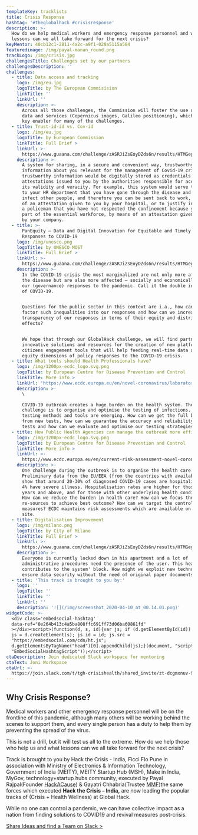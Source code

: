```yaml
---
templateKey: tracklists
title: Crisis Response
hashtag: '#theglobalhack #crisisresponse'
description: >-
  How do we help medical workers and emergency response personnel and what
  lessons can we all take forward for the next crisis?
keyMentor: 40cb12c1-2811-4a2c-a9f1-020a5115a584
featuredimage: /img/payal-manan_round.png
trackLogo: /img/crisis.jpg
challengesTitle: Challenges set by our partners
challengesDescription: ''
challenges:
  - title: Data access and tracking
    logo: /img/eu.jpg
    logoTitle: by The European Commisision
    linkTitle: ''
    linkUrl: ''
    description: >-
      Across all those challenges, the Commission will foster the use of space
      data and services (Copernicus images, Galileo positioning), which can be a
      key enabler for many of the challenges.
  - title: Trust-id-id vs. Cov-id
    logo: /img/eu.jpg
    logoTitle: by European Commission
    linkTitle: Full Brief >
    linkUrl: >-
      https://www.guaana.com/challenge/zASRJiZsEoyDZds6n/results/HTMGegZ9yjxiHaJoi/n6rEatJDiERYzPzku/main
    description: >-
      A system for sharing, in a secure and convenient way, trustworthy
      information about you relevant for the management of Covid-19 crisis. This
      trustworthy information would be digitally stored as credentials /
      attestations issued to you by the authorities responsible for accrediting
      its validity and veracity. For example, this system would serve to prove
      to your HR department that you have gone through the disease and cannot
      infect other people, and therefore you can be sent back to work, by means
      of an attestation given to you by your hospital, or to justify in front of
      a policeman that you have not respected the confinement because you are
      part of the essential workforce, by means of an attestation given to you
      by your company.
  - title: >-
      PanEquity – Data and Digital Innovation for Equitable and Timely Policy
      Responses to COVID-19
    logo: /img/unesco.png
    logoTitle: by UNESCO MOST
    linkTitle: Full Brief >
    linkUrl: >-
      https://www.guaana.com/challenge/zASRJiZsEoyDZds6n/results/HTMGegZ9yjxiHaJoi/XjvfnBemSfszpkde6/main
    description: >-
      In the COVID-19 crisis the most marginalized are not only more affected by
      the disease but are also more affected – socially and economically - by
      our (governance) responses to the pandemic. Call it the double injustice
      of COVID-19. 


      Questions for the public sector in this context are i.a., how can we
      factor such inequalities into our responses and how can we increase the
      transparency of our responses in terms of their equity and distributional
      effects?


      We hope that through our GlobalHack challenge, we will find partners,
      innovative solutions and resources for the creation of new platforms and
      citizens engagement tools that will help feeding real-time data about
      equity dimensions of policy responses to the COVID-19 crisis.
  - title: What tools should Health Professionals have?
    logo: /img/1200px-ecdc_logo.svg.png
    logoTitle: by European Centre for Disease Prevention and Control
    linkTitle: More info >
    linkUrl: 'https://www.ecdc.europa.eu/en/novel-coronavirus/laboratory-support'
    description: >-
      \

      COVID-19 outbreak creates a huge burden on the health system. The
      challenge is to organise and optimise the testing of infections. New
      testing methods and tools are emerging. How can we get the full benefits
      from new tests, how can we guarantee the accuracy and reliability of the
      tests and how can we evaluate and optimise our testing strategies?
  - title: How Public Health Agencies can manage the outbreak more efficiently?
    logo: /img/1200px-ecdc_logo.svg.png
    logoTitle: by European Centre for Disease Prevention and Control
    linkTitle: More info >
    linkUrl: >-
      https://www.ecdc.europa.eu/en/current-risk-assessment-novel-coronavirus-situation
    description: >-
      One challenge during the outbreak is to organise the health care.
      Preliminary data from the EU/EEA (from the countries with available data)
      show that around 20-30% of diagnosed COVID-19 cases are hospitalised and
      4% have severe illness. Hospitalisation rates are higher for those aged 60
      years and above, and for those with other underlying health conditions.
      How can we reduce the burden in health care? How can we focus the
      re-sources to achieve best outcome? How can we target the control
      measures? ECDC maintains risk assessments which are available on the web
      site.
  - title: Digitalisation Improvement
    logo: /img/milano.png
    logoTitle: by City of Milano
    linkTitle: Full Brief >
    linkUrl: >-
      https://www.guaana.com/challenge/zASRJiZsEoyDZds6n/results/HTMGegZ9yjxiHaJoi/vQEh5mxEddhuX8xLH/main
    description: >-
      Everyone is currently locked down in his apartment and a lot of
      administrative procedures need the presence of the user. This heavily
      contributes to the system' block. How might we exploit new technologies to
      ensure data security without the need of original paper documents?
  - title: 'This track is brought to you by:'
    logo: ''
    logoTitle: ''
    linkTitle: ''
    linkUrl: ''
    description: '![](/img/screenshot_2020-04-10_at_00.14.01.png)'
widgetCode: >-
  <div class='embedsocial-hashtag'
  data-ref="0e264b413c4a5ba808ffc691ff73d06ba60861fd"
  ></div><script>(function(d, s, id){var js; if (d.getElementById(id)) {return;}
  js = d.createElement(s); js.id = id; js.src =
  "https://embedsocial.com/cdn/ht.js";
  d.getElementsByTagName("head")[0].appendChild(js);}(document, "script",
  "EmbedSocialHashtagScript"));</script>
ctaDescription: Join dedicated Slack workspace for mentoring
ctaText: Joni Workspace
ctaUrl: >-
  https://join.slack.com/t/tgh-crisishealth/shared_invite/zt-dcgmxnuv-9NGDKfujK0504pub~JqcGg
---
```

## Why Crisis Response?

Medical workers and other emergency response personnel will be on the frontline of this pandemic, although many others will be working behind the scenes to support them, and every single person has a duty to help them by preventing the spread of the virus.

This is not a drill, but it will test us all to the extreme. How do we help those who help us and what lessons can we all take forward for the next crisis?



Track is brought to you by Hack the Crisis - India, Ficci Flo Pune in association with Ministry of Electronics & Information Technology, Government of India (MEITY), MEITY Startup Hub (MSH), Make in India, MyGov, technology+startup hubs community, executed by Payal Rajpal(Founder [HackA​Cause](http://www.hackacause.in/page5.html)) & Gayatri Chhabria(Trustee [MMF](https://www.mmpc.in/who-we-are.html))the same forces which executed **Hack the Crisis – India,** are now leading the popular tracks of (Crisis + Health Wellness) at Global Hack.

While no one can control a pandemic, we can have collective impact as a nation from finding solutions to COVID19 and revival measures post-crisis.

[Share Ideas and find a Team on Slack >](http://theglobalhack.com/slack)